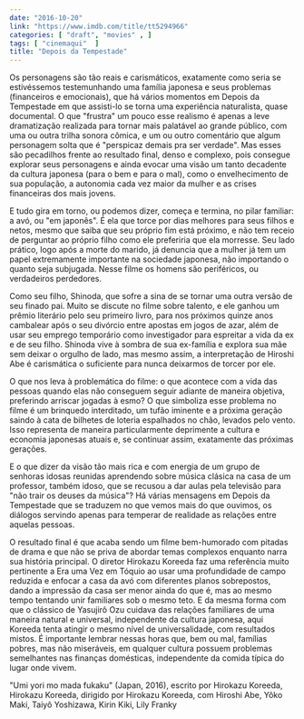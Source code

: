 ```yaml
---
date: "2016-10-20"
link: "https://www.imdb.com/title/tt5294966"
categories: [ "draft", "movies" , ]
tags: [ "cinemaqui"  ]
title: "Depois da Tempestade"
---
```


Os personagens são tão reais e carismáticos, exatamente como seria se estivéssemos testemunhando uma família japonesa e seus problemas (financeiros e emocionais), que há vários momentos em Depois da Tempestade em que assisti-lo se torna uma experiência naturalista, quase documental. O que "frustra" um pouco esse realismo é apenas a leve dramatização realizada para tornar mais palatável ao grande público, com uma ou outra trilha sonora cômica, e um ou outro comentário que algum personagem solta que é "perspicaz demais pra ser verdade". Mas esses são pecadilhos frente ao resultado final, denso e complexo, pois consegue explorar seus personagens e ainda evocar uma visão um tanto decadente da cultura japonesa (para o bem e para o mal), como o envelhecimento de sua população, a autonomia cada vez maior da mulher e as crises financeiras dos mais jovens.

E tudo gira em torno, ou podemos dizer, começa e termina, no pilar familiar: a avó, ou "em japonês". É ela que torce por dias melhores para seus filhos e netos, mesmo que saiba que seu próprio fim está próximo, e não tem receio de perguntar ao próprio filho como ele preferiria que ela morresse. Seu lado prático, logo após a morte do marido, já denuncia que a mulher já tem um papel extremamente importante na sociedade japonesa, não importando o quanto seja subjugada. Nesse filme os homens são periféricos, ou verdadeiros perdedores.

Como seu filho, Shinoda, que sofre a sina de se tornar uma outra versão de seu finado pai. Muito se discute no filme sobre talento, e ele ganhou um prêmio literário pelo seu primeiro livro, para nos próximos quinze anos cambalear após o seu divórcio entre apostas em jogos de azar, além de usar seu emprego temporário como investigador para espreitar a vida da ex e de seu filho. Shinoda vive à sombra de sua ex-família e explora sua mãe sem deixar o orgulho de lado, mas mesmo assim, a interpretação de Hiroshi Abe é carismática o suficiente para nunca deixarmos de torcer por ele.

O que nos leva à problemática do filme: o que acontece com a vida das pessoas quando elas não conseguem seguir adiante de maneira objetiva, preferindo arriscar jogadas à esmo? O que simboliza esse problema no filme é um brinquedo interditado, um tufão iminente e a próxima geração saindo à cata de bilhetes de loteria espalhados no chão, levados pelo vento. Isso representa de maneira particularmente deprimente a cultura e economia japonesas atuais e, se continuar assim, exatamente das próximas gerações.

E o que dizer da visão tão mais rica e com energia de um grupo de senhoras idosas reunidas aprendendo sobre música clásica na casa de um professor, também idoso, que se recusou a dar aulas pela televisão para "não trair os deuses da música"? Há várias mensagens em Depois da Tempestade que se traduzem no que vemos mais do que ouvimos, os diálogos servindo apenas para temperar de realidade as relações entre aquelas pessoas.

O resultado final é que acaba sendo um filme bem-humorado com pitadas de drama e que não se priva de abordar temas complexos enquanto narra sua história principal. O diretor Hirokazu Koreeda faz uma referência muito pertinente a Era uma Vez em Tóquio ao usar uma profundidade de campo reduzida e enfocar a casa da avó com diferentes planos sobrepostos, dando a impressão da casa ser menor ainda do que é, mas ao mesmo tempo tentando unir familiares sob o mesmo teto. E da mesma forma com que o clássico de Yasujirô Ozu cuidava das relações familiares de uma maneira natural e universal, independente da cultura japonesa, aqui Koreeda tenta atingir o mesmo nível de universalidade, com resultados mistos. É importante lembrar nessas horas que, bem ou mal, famílias pobres, mas não miseráveis, em qualquer cultura possuem problemas semelhantes nas finanças domésticas, independente da comida típica do lugar onde vivem.

"Umi yori mo mada fukaku" (Japan, 2016), escrito por Hirokazu Koreeda, Hirokazu Koreeda, dirigido por Hirokazu Koreeda, com Hiroshi Abe, Yôko Maki, Taiyô Yoshizawa, Kirin Kiki, Lily Franky

